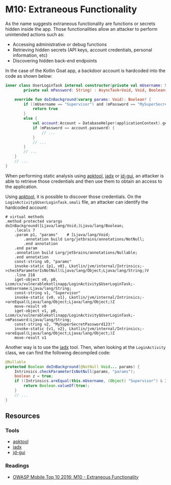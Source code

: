 M10: Extraneous Functionality
=============================

As the name suggests extraneous functionality are functions or secrets hidden
inside the app. Those functionalities allow an attacker to perform unintended
actions such as:

* Accessing administrative or debug functions
* Retrieving hidden secrets (API keys, account credentials, personal
  information, etc)
* Discovering hidden back-end endpoints

In the case of the Kotlin Goat app, a backdoor account is hardcoded into the
code as shown below:

```kotlin
inner class UserLoginTask internal constructor(private val mUsername: String,
        private val mPassword: String) : AsyncTask<Void, Void, Boolean>() {

    override fun doInBackground(vararg params: Void): Boolean? {
        if ((mUsername == "Supervisor") and (mPassword == "MySuperSecretPassword123!")){
            return true
        }
        else {
            val account:Account = DatabaseHelper(applicationContext).getAccount(mUsername)
            if (mPassword == account.password) {
                // ...
            }
            // ...
        }
        // ...
    }
    // ...
}
```

When performing static analysis using [apktool][1], [jadx][2] or [jd-gui][3], an
attacker is able to retrieve those credentials and then use them to obtain an
access to the application.

Using [apktool][1], it is possible to discover those credentials. On the
`LoginActivity$UserLoginTask.smali` file, an attacker can identify the hardcoded
account:

```
# virtual methods
.method protected varargs doInBackground([Ljava/lang/Void;)Ljava/lang/Boolean;
    .locals 7
    .param p1, "params"    # [Ljava/lang/Void;
        .annotation build Lorg/jetbrains/annotations/NotNull;
        .end annotation
    .end param
    .annotation build Lorg/jetbrains/annotations/Nullable;
    .end annotation
    const-string v0, "params"
    invoke-static {p1, v0}, Lkotlin/jvm/internal/Intrinsics;->checkParameterIsNotNull(Ljava/lang/Object;Ljava/lang/String;)V
    .line 218
    iget-object v0, p0, Lcom/cx/vulnerablekotlinapp/LoginActivity$UserLoginTask;->mUsername:Ljava/lang/String;
    const-string v1, "Supervisor"
    invoke-static {v0, v1}, Lkotlin/jvm/internal/Intrinsics;->areEqual(Ljava/lang/Object;Ljava/lang/Object;)Z
    move-result v0
    iget-object v1, p0, Lcom/cx/vulnerablekotlinapp/LoginActivity$UserLoginTask;->mPassword:Ljava/lang/String;
    const-string v2, "MySuperSecretPassword123!"
    invoke-static {v1, v2}, Lkotlin/jvm/internal/Intrinsics;->areEqual(Ljava/lang/Object;Ljava/lang/Object;)Z
    move-result v1
```

Another way is to use the [jadx][2] tool. Then, when looking at the
`LoginActivity` class, we can find the following decompiled code:

```java
@Nullable
protected Boolean doInBackground(@NotNull Void... params) {
    Intrinsics.checkParameterIsNotNull(params, "params");
    boolean z = true;
    if ((Intrinsics.areEqual(this.mUsername, (Object) "Supervisor") & Intrinsics.areEqual(this.mPassword, (Object) "MySuperSecretPassword123!")) != 0) {
        return Boolean.valueOf(true);
    }
    // ...
}
```

## Resources

### Tools

* [apktool][1]
* [jadx][2]
* [jd-gui][3]

### Readings

* [OWASP Mobile Top 10 2016: M10 - Extraneous Functionality][4]

[1]: https://github.com/skylot/jadx
[2]: http://jd.benow.ca/
[3]: https://ibotpeaches.github.io/Apktool/
[4]: https://www.owasp.org/index.php/Mobile_Top_10_2016-M10-Extraneous_Functionality
